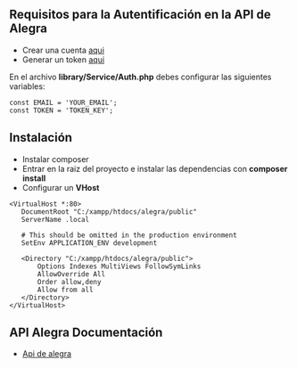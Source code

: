 ## Requisitos para la Autentificación en la API de Alegra

* Crear una cuenta [aqui](https://www.alegra.com/)
* Generar un token [aqui ](https://app.alegra.com/configuration/api)

En el archivo **library/Service/Auth.php** debes configurar las siguientes variables:
```
const EMAIL = 'YOUR_EMAIL';
const TOKEN = 'TOKEN_KEY';
```

## Instalación

- Instalar composer
- Entrar en la raiz del proyecto e instalar las dependencias con **composer install**
- Configurar un **VHost**
```
<VirtualHost *:80>
   DocumentRoot "C:/xampp/htdocs/alegra/public"
   ServerName .local

   # This should be omitted in the production environment
   SetEnv APPLICATION_ENV development

   <Directory "C:/xampp/htdocs/alegra/public">
       Options Indexes MultiViews FollowSymLinks
       AllowOverride All
       Order allow,deny
       Allow from all
   </Directory>
</VirtualHost>
```


## API Alegra Documentación

* [Api de alegra](https://developer.alegra.com/docs/) 